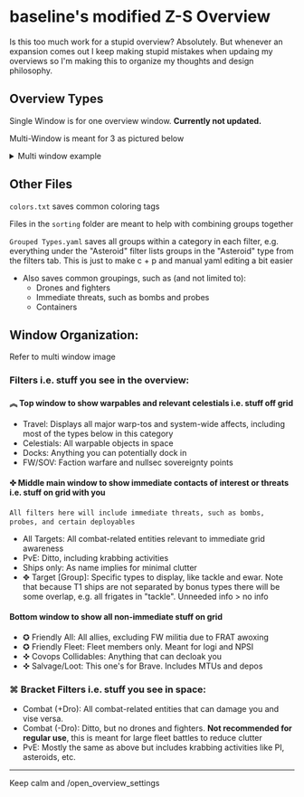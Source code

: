 # baseline's modified Z-S Overview

Is this too much work for a stupid overview? Absolutely. But whenever an expansion comes out I keep making stupid mistakes when updaing my overviews so I'm making this to organize my thoughts and design philosophy.

## Overview Types

Single Window is for one overview window. **Currently not updated.**

Multi-Window is meant for 3 as pictured below
<details>
  <summary>Multi window example</summary>

  ![multi window](images/Multi_Window.png)
</details>


## Other Files

`colors.txt` saves common coloring tags

Files in the `sorting` folder are meant to help with combining groups together

`Grouped Types.yaml` saves all groups within a category in each filter, e.g. everything under the "Asteroid" filter lists groups in the "Asteroid" type from the filters tab. This is just to make c + p and manual yaml editing a bit easier

* Also saves common groupings, such as (and not limited to):
  * Drones and fighters
  * Immediate threats, such as bombs and probes
  * Containers


## Window Organization:

Refer to multi window image

### Filters i.e. stuff you see in the overview:

#### ︽ Top window to show warpables and relevant celestials i.e. stuff off grid

* Travel: Displays all major warp-tos and system-wide affects, including most of the types below in this category
* Celestials: All warpable objects in space
* Docks: Anything you can potentially dock in
* FW/SOV: Faction warfare and nullsec sovereignty points

#### ✜ Middle main window to show immediate contacts of interest or threats i.e. stuff on grid with you

    All filters here will include immediate threats, such as bombs, probes, and certain deployables

* All Targets: All combat-related entities relevant to immediate grid awareness
* PvE: Ditto, including krabbing activities
* Ships only: As name implies for minimal clutter
* ✥ Target [Group]: Specific types to display, like tackle and ewar. Note that because T1 ships are not separated by bonus types there will be some overlap, e.g. all frigates in "tackle". Unneeded info > no info

#### Bottom window to show all non-immediate stuff on grid

* ✪ Friendly All: All allies, excluding FW militia due to FRAT awoxing
* ✪ Friendly Fleet: Fleet members only. Meant for logi and NPSI
* ✜ Covops Collidables: Anything that can decloak you
* ✜ Salvage/Loot: This one's for Brave. Includes MTUs and depos

### ⌘ Bracket Filters i.e. stuff you see in space:

* Combat (+Dro): All combat-related entities that can damage you and vise versa.
* Combat (-Dro): Ditto, but no drones and fighters. **Not recommended for regular use**, this is meant for large fleet battles to reduce clutter
* PvE: Mostly the same as above but includes krabbing activities like PI, asteroids, etc.

---

Keep calm and /open_overview_settings